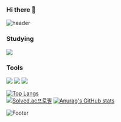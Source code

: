 ### Hi there 👋

![header](https://capsule-render.vercel.app/api?type=waving&color=B897FF&height=300&section=header&text=Yushin%20Nam&fontSize=90) 


### Studying

<img src="https://img.shields.io/badge/Python-3766AB?style=flat-square&logo=Python&logoColor=white"/></a>

### Tools
<img src="https://img.shields.io/badge/VisualStudio-5C2D91?style=flat-square&logo=VisualStudio&logoColor=white"/> <img src="https://img.shields.io/badge/VisualStudioCode-007ACC?style=flat-square&logo=VisualStudioCode&logoColor=white"/> <img src="https://img.shields.io/badge/Unity-000000?style=flat-square&logo=Unity&logoColor=black"/>

[![Top Langs](https://github-readme-stats.vercel.app/api/top-langs/?username=yushinnam)](https://github.com/yushinnam/github-readme-stats)  
[![Solved.ac프로필](http://mazassumnida.wtf/api/v2/generate_badge?boj=jhl214095)](https://solved.ac/jhl2140)
[![Anurag's GitHub stats](https://github-readme-stats.vercel.app/api?username=yushinnam)](https://github.com/yushinnam/github-readme-stats)


![Footer](https://capsule-render.vercel.app/api?type=waving&color=B897FF&height=200&section=footer)
